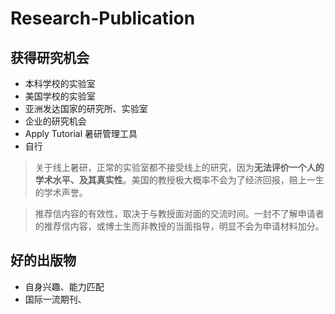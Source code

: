 # Research-Publication

## 获得研究机会 ##

- 本科学校的实验室
- 美国学校的实验室
- 亚洲发达国家的研究所、实验室
- 企业的研究机会
- Apply Tutorial 暑研管理工具
- 自行

> 关于线上暑研，正常的实验室都不接受线上的研究，因为**无法评价一个人的学术水平、及其真实性**。美国的教授极大概率不会为了经济回报，赔上一生的学术声誉。

> 推荐信内容的有效性，取决于与教授面对面的交流时间。一封不了解申请者的推荐信内容，或博士生而非教授的当面指导，明显不会为申请材料加分。

## 好的出版物 ##
- 自身兴趣、能力匹配
- 国际一流期刊、
